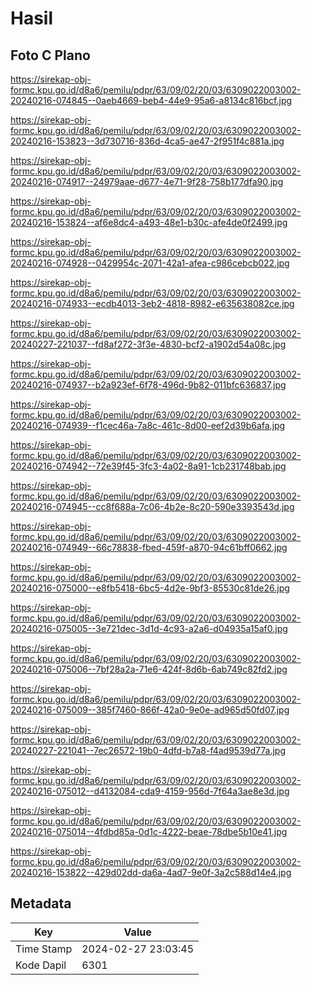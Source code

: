 # Hasil

## Foto C Plano

https://sirekap-obj-formc.kpu.go.id/d8a6/pemilu/pdpr/63/09/02/20/03/6309022003002-20240216-074845--0aeb4669-beb4-44e9-95a6-a8134c816bcf.jpg

https://sirekap-obj-formc.kpu.go.id/d8a6/pemilu/pdpr/63/09/02/20/03/6309022003002-20240216-153823--3d730716-836d-4ca5-ae47-2f951f4c881a.jpg

https://sirekap-obj-formc.kpu.go.id/d8a6/pemilu/pdpr/63/09/02/20/03/6309022003002-20240216-074917--24979aae-d677-4e71-9f28-758b177dfa90.jpg

https://sirekap-obj-formc.kpu.go.id/d8a6/pemilu/pdpr/63/09/02/20/03/6309022003002-20240216-153824--af6e8dc4-a493-48e1-b30c-afe4de0f2499.jpg

https://sirekap-obj-formc.kpu.go.id/d8a6/pemilu/pdpr/63/09/02/20/03/6309022003002-20240216-074928--0429954c-2071-42a1-afea-c986cebcb022.jpg

https://sirekap-obj-formc.kpu.go.id/d8a6/pemilu/pdpr/63/09/02/20/03/6309022003002-20240216-074933--ecdb4013-3eb2-4818-8982-e635638082ce.jpg

https://sirekap-obj-formc.kpu.go.id/d8a6/pemilu/pdpr/63/09/02/20/03/6309022003002-20240227-221037--fd8af272-3f3e-4830-bcf2-a1902d54a08c.jpg

https://sirekap-obj-formc.kpu.go.id/d8a6/pemilu/pdpr/63/09/02/20/03/6309022003002-20240216-074937--b2a923ef-6f78-496d-9b82-011bfc636837.jpg

https://sirekap-obj-formc.kpu.go.id/d8a6/pemilu/pdpr/63/09/02/20/03/6309022003002-20240216-074939--f1cec46a-7a8c-461c-8d00-eef2d39b6afa.jpg

https://sirekap-obj-formc.kpu.go.id/d8a6/pemilu/pdpr/63/09/02/20/03/6309022003002-20240216-074942--72e39f45-3fc3-4a02-8a91-1cb231748bab.jpg

https://sirekap-obj-formc.kpu.go.id/d8a6/pemilu/pdpr/63/09/02/20/03/6309022003002-20240216-074945--cc8f688a-7c06-4b2e-8c20-590e3393543d.jpg

https://sirekap-obj-formc.kpu.go.id/d8a6/pemilu/pdpr/63/09/02/20/03/6309022003002-20240216-074949--66c78838-fbed-459f-a870-94c61bff0662.jpg

https://sirekap-obj-formc.kpu.go.id/d8a6/pemilu/pdpr/63/09/02/20/03/6309022003002-20240216-075000--e8fb5418-6bc5-4d2e-9bf3-85530c81de26.jpg

https://sirekap-obj-formc.kpu.go.id/d8a6/pemilu/pdpr/63/09/02/20/03/6309022003002-20240216-075005--3e721dec-3d1d-4c93-a2a6-d04935a15af0.jpg

https://sirekap-obj-formc.kpu.go.id/d8a6/pemilu/pdpr/63/09/02/20/03/6309022003002-20240216-075006--7bf28a2a-71e6-424f-8d6b-6ab749c82fd2.jpg

https://sirekap-obj-formc.kpu.go.id/d8a6/pemilu/pdpr/63/09/02/20/03/6309022003002-20240216-075009--385f7460-866f-42a0-9e0e-ad965d50fd07.jpg

https://sirekap-obj-formc.kpu.go.id/d8a6/pemilu/pdpr/63/09/02/20/03/6309022003002-20240227-221041--7ec26572-19b0-4dfd-b7a8-f4ad9539d77a.jpg

https://sirekap-obj-formc.kpu.go.id/d8a6/pemilu/pdpr/63/09/02/20/03/6309022003002-20240216-075012--d4132084-cda9-4159-956d-7f64a3ae8e3d.jpg

https://sirekap-obj-formc.kpu.go.id/d8a6/pemilu/pdpr/63/09/02/20/03/6309022003002-20240216-075014--4fdbd85a-0d1c-4222-beae-78dbe5b10e41.jpg

https://sirekap-obj-formc.kpu.go.id/d8a6/pemilu/pdpr/63/09/02/20/03/6309022003002-20240216-153822--429d02dd-da6a-4ad7-9e0f-3a2c588d14e4.jpg


## Metadata

| Key        | Value               |
| ---------- | ------------------- |
| Time Stamp | 2024-02-27 23:03:45 |
| Kode Dapil | 6301                |



